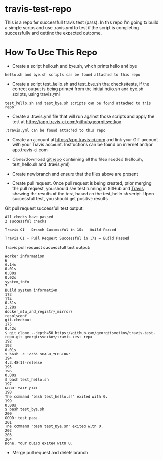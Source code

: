 # travis-test-repo

This is a repo for successfull travis test (pass). In this repo I'm going to build a simple scrips and use travis.yml to test if the script is completing successfully and getting the expected outcome.

# How To Use This Repo

- Create a script hello.sh and bye.sh, which prints hello and bye

`
hello.sh and bye.sh scripts can be found attached to this repo
`

- Create a script test_hello.sh and test_bye.sh that checks/tests, if the correct output is being printed from the initial hello.sh and bye.sh scripts, using travis.yml

`
test_hello.sh and test_bye.sh scripts can be found attached to this repo
`

- Create a .travis.yml file that will run against those scripts and apply the test at https://app.travis-ci.com/github/georgitsvetkov

`
.travis.yml can be found attached to this repo
`

- Create an account at https://app.travis-ci.com and link your GiT account with your Travis account. Instructions can be found on internet and/or app.travis-ci.com 

- Clone/download [git repo](https://github.com/georgitsvetkov/travis-test-repo/) containing all the files needed (hello.sh, test_hello.sh and .travis.yml) 

- Create new branch and ensure that the files above are present 

- Create pull request. Once pull request is being created, prior merging the pull request, you should see test running in GitHub and [Travis](https://app.travis-ci.com/github/georgitsvetkov/travis-test-repo) showing the results of the test, based on the test_hello.sh script. Upon successfull test, you should get positive results

Git pull request successfull test output:
```
All checks have passed
2 successful checks

Travis CI - Branch Successful in 15s — Build Passed

Travis CI - Pull Request Successful in 17s — Build Passed
```

Travis pull request successfull test output:
```
Worker information
6
0.14s
0.01s
0.00s
0.02s
system_info
7
Build system information
173
174
0.31s
2.28s
docker_mtu_and_registry_mirrors
resolvconf
git.checkout
175
0.42s
$ git clone --depth=50 https://github.com/georgitsvetkov/travis-test-repo.git georgitsvetkov/travis-test-repo
192
193
0.01s
$ bash -c 'echo $BASH_VERSION'
194
4.3.48(1)-release
195
196
0.00s
$ bash test_hello.sh
197
GOOD: test pass
198
The command "bash test_hello.sh" exited with 0.
199
0.00s
$ bash test_bye.sh
200
GOOD: test pass
201
The command "bash test_bye.sh" exited with 0.
202
203
204
Done. Your build exited with 0.
```

-  Merge pull request and delete branch
